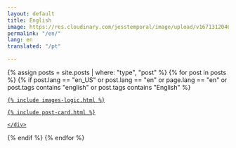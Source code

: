 ```yaml
---
layout: default
title: English
image: https://res.cloudinary.com/jesstemporal/image/upload/v1671312046/logo_mh5fv4.png
permalink: "/en/"
lang: en
translated: "/pt"

---
```


<div class="row pack">
{% assign posts = site.posts | where: "type", "post" %}
{% for post in posts %}
{% if post.lang == "en_US" or post.lang == "en" or page.lang == "en" or post.tags contains "english" or post.tags contains "English" %}
<div class="col-md-4 card">
  <a href="{{ post.url | prepend: site.url }}" class="index-anchor">
    <div class="panel panel-default">

    {% include images-logic.html %}

    {% include post-card.html %}

    </div>
  </a>
</div>
{% endif %}
{% endfor %}
</div>
